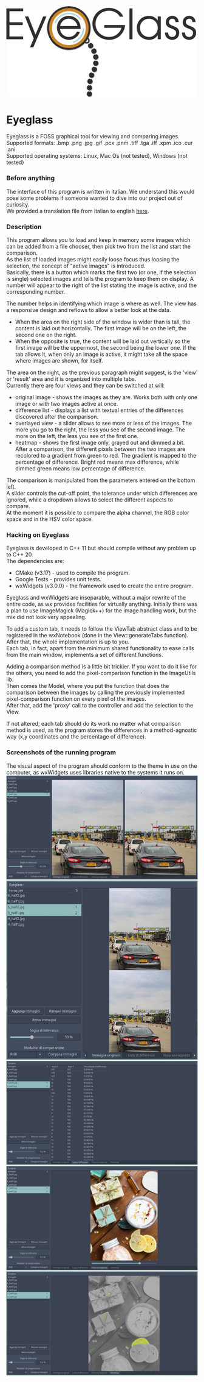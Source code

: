 <img src="docs/Eyeglass_logo.png" alt="Eyeglass logo" width="500" />   

# Eyeglass

Eyeglass is a FOSS graphical tool for viewing and comparing images.   
Supported formats: .bmp .png .jpg .gif .pcx .pnm .tiff .tga .iff .xpm .ico .cur .ani   
Supported operating systems: Linux, Mac Os (not tested), Windows (not tested)   


### Before anything
The interface of this program is written in italian. We understand this would pose some problems if someone wanted to dive into our project out of curiosity.   
We provided a translation file from italian to english [here](docs/english_translation.md).

### Description
This program allows you to load and keep in memory some images which can be added from a file chooser, then pick two from the list and start the comparison.   
As the list of loaded images might easily loose focus thus loosing the selection, the concept of "active images" is introduced.   
Basically, there is a button which marks the first two (or one, if the selection is single) selected images and tells the program to keep them on display. A number will appear to the right of the list stating the image is active, and the corresponding number.

The number helps in identifying which image is where as well. The view has a responsive design and reflows to allow a better look at the data.   
* When the area on the right side of the window is wider than is tall, the content is laid out horizontally. The first image will be on the left, the second one on the right.
* When the opposite is true, the content will be laid out vertically so the first image will be the uppermost, the second being the lower one.
If the tab allows it, when only an image is active, it might take all the space where images are shown, for itself.

The area on the right, as the previous paragraph might suggest, is the 'view' or 'result' area and it is organized into multiple tabs.   
Currently there are four views and they can be switched at will:
* original image  - shows the images as they are. Works both with only one image or with two images active at once.
* difference list - displays a list with textual entries of the differences discovered after the comparison.
* overlayed view  - a slider allows to see more or less of the images. The more you go to the right, the less you see of the second image. The more on the left, the less you see of the first one.
* heatmap         - shows the first image only, grayed out and dimmed a bit. After a comparison, the different pixels between the two images are recolored to a gradient from green to red. The gradient is mapped to the percentage of difference. Bright red means max difference, while dimmed green means low percentage of difference.

The comparison is manipulated from the parameters entered on the bottom left.   
A slider controls the cut-off point, the tolerance under which differences are ignored, while a dropdown allows to select the different aspects to compare.   
At the moment it is possible to compare the alpha channel, the RGB color space and in the HSV color space.   


### Hacking on Eyeglass
Eyeglass is developed in C++ 11 but should compile without any problem up to C++ 20.   
The dependencies are:
* CMake (v3.17)      - used to compile the program.
* Google Tests       - provides unit tests.
* wxWidgets (v3.0.0) - the framework used to create the entire program.

Eyeglass and wxWidgets are inseparable, without a major rewrite of the entire code, as wx provides facilities for virtually anything. Initially there was a plan to use ImageMagick (Magick++) for the image handling work, but the mix did not look very appealing.

To add a custom tab, it needs to follow the ViewTab abstract class and to be registered in the wxNotebook (done in the View::generateTabs function). After that, the whole implementation is up to you.   
Each tab, in fact, apart from the minimum shared functionality to ease calls from the main window, implements a set of different functions.   

Adding a comparison method is a little bit trickier. If you want to do it like for the others, you need to add the pixel-comparison function in the ImageUtils lib.   
Then comes the Model, where you put the function that does the comparison between the images by calling the previously implemented pixel-comparison function on every pixel of the images.   
After that, add the 'proxy' call to the controller and add the selection to the View.   

If not altered, each tab should do its work no matter what comparison method is used, as the program stores the differences in a method-agnostic way (x,y coordinates and the percentage of difference).

### Screenshots of the running program
The visual aspect of the program should conform to the theme in use on the computer, as wxWidgets uses libraries native to the systems it runs on.    
![horizontal view](docs/screenshots/screen_orig_h.png)
![vertical view](docs/screenshots/screen_orig_v.png)
![list](docs/screenshots/screen_list.png)
![overlayed view](docs/screenshots/screen_layer.png)
![heatmap](docs/screenshots/screen_heatmap.png)
